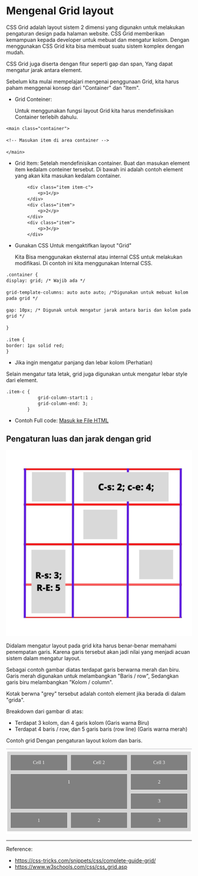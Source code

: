 # Mengenal Grid layout 

CSS Grid adalah layout sistem 2 dimensi yang digunakn untuk melakukan pengaturan design pada halaman website.
    CSS Grid memberikan kemampuan kepada developer untuk mebuat dan mengatur kolom.
Dengan menggunakan CSS Grid kita bisa membuat suatu sistem komplex dengan mudah.

CSS Grid juga diserta dengan fitur seperti gap dan span, Yang dapat mengatur jarak antara element.

Sebelum kita mulai mempelajari mengenai penggunaan Grid, kita harus paham menggenai konsep dari "Container" dan "Item".

- Grid Conteiner:

    Untuk menggunakan fungsi layout Grid kita harus mendefinisikan Container terlebih dahulu. 

```
<main class="container">

<!-- Masukan item di area container -->

</main>

```

- Grid Item:
    Setelah mendefinisikan container. Buat dan masukan element item kedalam conteiner tersebut.
    Di bawah ini adalah contoh element yang akan kita masukan kedalam container.

```
        <div class="item item-c">
            <p>1</p>
        </div>
        <div class="item">
            <p>2</p>
        </div>
        <div class="item">
            <p>3</p>
        </div>

```

- Gunakan CSS Untuk mengaktifkan layout "Grid"

    Kita Bisa menggunakan eksternal atau internal CSS untuk melakukan modifikasi. Di contoh ini kita menggunakan Internal CSS.

```
.container {
display: grid; /* Wajib ada */

grid-template-columns: auto auto auto; /*Digunakan untuk mebuat kolom pada grid */

gap: 10px; /* Digunak untuk mengatur jarak antara baris dan kolom pada grid */

}

.item {
border: 1px solid red;
}
```

- Jika ingin mengatur panjang dan lebar kolom (Perhatian)

Selain mengatur tata letak, grid juga digunakan untuk mengatur lebar style dari element.

```
.item-c {
            grid-column-start:1 ;
            grid-column-end: 3;
        }
```


- Contoh Full code:
[Masuk ke File HTML](./test-grid.html)

## Pengaturan luas dan jarak dengan grid

![contoh aturan grid](../aset/at-grid-01.jpg)

Didalam mengatur layout pada grid kita harus benar-benar memahami penempatan garis.
Karena garis tersebut akan jadi nilai yang menjadi acuan sistem dalam mengatur layout.

Sebagai contoh gambar diatas terdapat garis berwarna merah dan biru. Garis merah digunakan untuk melambangkan "Baris / row", Sedangkan garis biru melambangkan "Kolom / column".

Kotak berwna "grey" tersebut adalah contoh element jika berada di dalam "grida".

Breakdown dari gambar di atas:
- Terdapat 3 kolom, dan 4 garis kolom (Garis warna Biru)
- Terdapat 4 baris / row, dan 5 garis baris (row line) (Garis warna merah)

Contoh grid Dengan pengaturan layout kolom dan baris.

![contoh](../aset/ex-grid01.png)




***
Reference: 
- https://css-tricks.com/snippets/css/complete-guide-grid/
- https://www.w3schools.com/css/css_grid.asp
